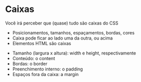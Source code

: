 # Caixas

Você irá perceber que (quase) tudo são caixas do CSS
  - Posicionamentos, tamanhos, espaçamentos, bordas, cores
  - Caixa pode ficar ao lado uma da outra, ou acima
  - Elementos HTML são caixas

* Tamanho (largura x altura): width e height, respectivamente
* Conteúdo: o content
* Bordas: o border
* Preenchimento interno: o padding
* Espaços fora da caixa: a margin